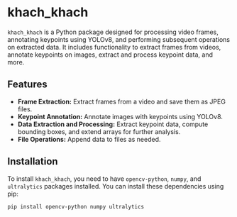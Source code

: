 # khach_khach

`khach_khach` is a Python package designed for processing video frames, annotating keypoints using YOLOv8, and performing subsequent operations on extracted data. It includes functionality to extract frames from videos, annotate keypoints on images, extract and process keypoint data, and more.

## Features

- **Frame Extraction:** Extract frames from a video and save them as JPEG files.
- **Keypoint Annotation:** Annotate images with keypoints using YOLOv8.
- **Data Extraction and Processing:** Extract keypoint data, compute bounding boxes, and extend arrays for further analysis.
- **File Operations:** Append data to files as needed.

## Installation

To install `khach_khach`, you need to have `opencv-python`, `numpy`, and `ultralytics` packages installed. You can install these dependencies using pip:

```bash
pip install opencv-python numpy ultralytics
